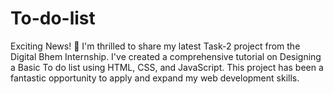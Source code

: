 # To-do-list
Exciting News! 🚀  I'm thrilled to share my latest Task-2 project from the Digital Bhem Internship. I've created a comprehensive tutorial on Designing a Basic To do list using HTML, CSS, and JavaScript. This project has been a fantastic opportunity to apply and expand my web development skills. 
